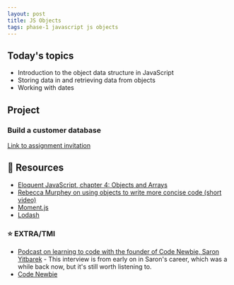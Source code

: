 ```yaml
---
layout: post
title: JS Objects
tags: phase-1 javascript js objects
---
```


## Today's topics

- Introduction to the object data structure in JavaScript
- Storing data in and retrieving data from objects
- Working with dates

## Project

### Build a customer database

[Link to assignment invitation](https://classroom.github.com/a/rGDZrWaq)

## 🔖 Resources

- [Eloquent JavaScript, chapter 4: Objects and Arrays](https://eloquentjavascript.net/04_data.html)
- [Rebecca Murphey on using objects to write more concise code (short video)](https://youtu.be/hVQdlYgJqcY)
- [Moment.js](https://momentjs.com/)
- [Lodash](https://lodash.com/)

### ⭐ EXTRA/TMI

- [Podcast on learning to code with the founder of Code Newbie, Saron Yitbarek](https://devchat.tv/ruby-rogues/159-rr-hacking-education-with-saron-yitbarek/) - This interview is from early on in Saron's career, which was a while back now, but it's still worth listening to.
- [Code Newbie](https://www.codenewbie.org/)
